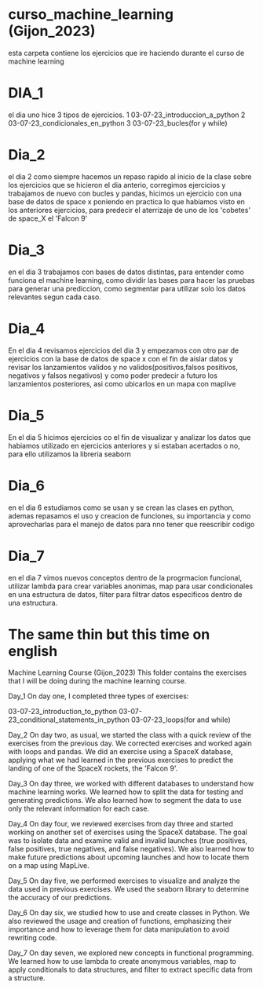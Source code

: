# curso_machine_learning (Gijon_2023)

esta carpeta contiene los ejercicios que ire haciendo durante el curso de machine learning

# DIA_1

el dia uno hice 3 tipos de ejercicios.
  1 03-07-23_introduccion_a_python
  2 03-07-23_condicionales_en_python
  3 03-07-23_bucles(for y while)


# Dia_2
el dia 2 como siempre hacemos un repaso rapido al inicio de la clase sobre los ejercicios que se hicieron el dia anterio, corregimos ejercicios y trabajamos de nuevo con bucles y pandas, hicimos un ejercicio con una base de datos de space x poniendo en practica lo que habiamos visto en los anteriores ejercicios, para predecir el aterrizaje de uno de los 'cobetes' de space_X el 'Falcon 9'

# Dia_3
en el dia 3 trabajamos con bases de datos distintas, para entender como funciona el machine learning, como dividir las bases para hacer las pruebas para generar una prediccion, como segmentar para utilizar solo los datos relevantes segun cada caso.

# Dia_4
En el dia 4 revisamos ejercicios del dia 3 y empezamos con otro par de ejercicios con la base de datos de space x con el fin de aislar datos y revisar los lanzamientos validos y no validos(positivos,falsos positivos, negativos y falsos negativos) y como poder predecir a futuro los lanzamientos posteriores, asi como ubicarlos en un mapa con maplive

# Dia_5
En el dia 5 hicimos ejercicios co  el fin de visualizar y analizar los datos que habiamos utilizado en ejercicios anteriores y si estaban acertados o no, para ello utilizamos la libreria seaborn  

# Dia_6
en el dia 6 estudiamos como se usan y se crean las clases en python, ademas repasamos el uso y creacion de funciones, su importancia y como aprovecharlas para el manejo de datos para nno tener que reescribir codigo

# Dia_7
en el dia 7 vimos nuevos conceptos dentro de la progrmacion funcional, utilizar lambda para crear variables anonimas, map para usar condicionales en una estructura de datos, filter para filtrar datos especificos dentro de una estructura.


# The same thin but this time on english
Machine Learning Course (Gijon_2023)
This folder contains the exercises that I will be doing during the machine learning course.

Day_1
On day one, I completed three types of exercises:

03-07-23_introduction_to_python
03-07-23_conditional_statements_in_python
03-07-23_loops(for and while)

Day_2
On day two, as usual, we started the class with a quick review of the exercises from the previous day. We corrected exercises and worked again with loops and pandas. We did an exercise using a SpaceX database, applying what we had learned in the previous exercises to predict the landing of one of the SpaceX rockets, the 'Falcon 9'.

Day_3
On day three, we worked with different databases to understand how machine learning works. We learned how to split the data for testing and generating predictions. We also learned how to segment the data to use only the relevant information for each case.

Day_4
On day four, we reviewed exercises from day three and started working on another set of exercises using the SpaceX database. The goal was to isolate data and examine valid and invalid launches (true positives, false positives, true negatives, and false negatives). We also learned how to make future predictions about upcoming launches and how to locate them on a map using MapLive.

Day_5
On day five, we performed exercises to visualize and analyze the data used in previous exercises. We used the seaborn library to determine the accuracy of our predictions.

Day_6
On day six, we studied how to use and create classes in Python. We also reviewed the usage and creation of functions, emphasizing their importance and how to leverage them for data manipulation to avoid rewriting code.

Day_7
On day seven, we explored new concepts in functional programming. We learned how to use lambda to create anonymous variables, map to apply conditionals to data structures, and filter to extract specific data from a structure.
